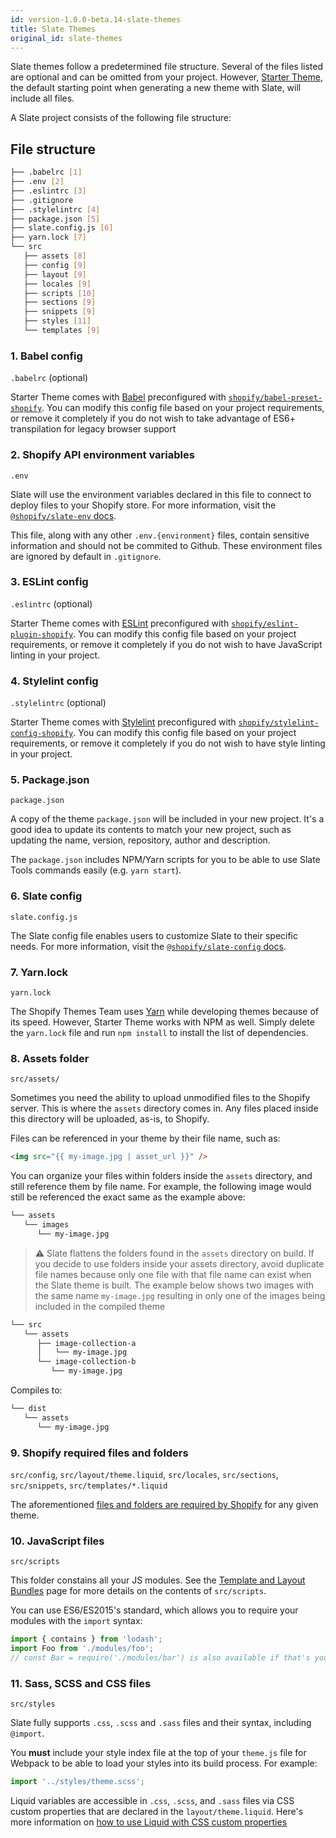 ```yaml
---
id: version-1.0.0-beta.14-slate-themes
title: Slate Themes
original_id: slate-themes
---
```


Slate themes follow a predetermined file structure. Several of the files listed are optional and can be omitted from your project. However, [Starter Theme](https://github.com/Shopify/starter-theme/), the default starting point when generating a new theme with Slate, will include all files.

A Slate project consists of the following file structure:

## File structure

```bash
├── .babelrc [1]
├── .env [2]
├── .eslintrc [3]
├── .gitignore
├── .stylelintrc [4]
├── package.json [5]
├── slate.config.js [6]
├── yarn.lock [7]
└── src
   ├── assets [8]
   ├── config [9]
   ├── layout [9]
   ├── locales [9]
   ├── scripts [10]
   ├── sections [9]
   ├── snippets [9]
   ├── styles [11]
   └── templates [9]
```

### 1. Babel config

`.babelrc` (optional)

Starter Theme comes with [Babel](https://babeljs.io/) preconfigured with [`shopify/babel-preset-shopify`](https://github.com/Shopify/babel-preset-shopify). You can modify this config file based on your project requirements, or remove it completely if you do not wish to take advantage of ES6+ transpilation for legacy browser support

### 2. Shopify API environment variables

`.env`

Slate will use the environment variables declared in this file to connect to deploy files to your Shopify store. For more information, visit the [`@shopify/slate-env` docs](deploy-environments).

This file, along with any other `.env.{environment}` files, contain sensitive information and should not be commited to Github. These environment files are ignored by default in `.gitignore`.

### 3. ESLint config

`.eslintrc` (optional)

Starter Theme comes with [ESLint](https://eslint.org/) preconfigured with [`shopify/eslint-plugin-shopify`](https://github.com/Shopify/eslint-plugin-shopify). You can modify this config file based on your project requirements, or remove it completely if you do not wish to have JavaScript linting in your project.

### 4. Stylelint config

`.stylelintrc` (optional)

Starter Theme comes with [Stylelint](https://stylelint.io/) preconfigured with [`shopify/stylelint-config-shopify`](https://github.com/Shopify/stylelint-config-shopify). You can modify this config file based on your project requirements, or remove it completely if you do not wish to have style linting in your project.

### 5. Package.json

`package.json`

A copy of the theme `package.json` will be included in your new project. It's a good idea to update its contents to match your new project, such as updating the name, version, repository, author and description.

The `package.json` includes NPM/Yarn scripts for you to be able to use Slate Tools commands easily (e.g. `yarn start`).

### 6. Slate config

`slate.config.js`

The Slate config file enables users to customize Slate to their specific needs. For more information, visit the [`@shopify/slate-config` docs](slate-configuration).

### 7. Yarn.lock

`yarn.lock`

The Shopify Themes Team uses [Yarn](https://yarnpkg.com/en/) while developing themes because of its speed. However, Starter Theme works with NPM as well. Simply delete the `yarn.lock` file and run `npm install` to install the list of dependencies.

### 8. Assets folder

`src/assets/`

Sometimes you need the ability to upload unmodified files to the Shopify server. This is where the `assets` directory comes in. Any files placed inside this directory will be uploaded, as-is, to Shopify.

Files can be referenced in your theme by their file name, such as:

```html
<img src="{{ my-image.jpg | asset_url }}" />
```

You can organize your files within folders inside the `assets` directory, and still reference them by file name. For example, the following image would still be referenced the exact same as the example above:

```bash
└── assets
   └── images
      └── my-image.jpg
```

> ⚠ Slate flattens the folders found in the `assets` directory on build. If you decide to use folders inside your assets directory, avoid duplicate file names because only one file with that file name can exist when the Slate theme is built. The example below shows two images with the same name `my-image.jpg` resulting in only one of the images being included in the compiled theme

```bash
└── src
   └── assets
      ├── image-collection-a
      │   └── my-image.jpg
      └── image-collection-b
         └── my-image.jpg
```

Compiles to:

```bash
└── dist
   └── assets
      └── my-image.jpg
```

### 9. Shopify required files and folders

`src/config`, `src/layout/theme.liquid`, `src/locales`, `src/sections`, `src/snippets`, `src/templates/*.liquid`

The aforementioned [files and folders are required by Shopify](https://help.shopify.com/themes/development/templates) for any given theme.

### 10. JavaScript files

`src/scripts`

This folder constains all your JS modules. See the [Template and Layout Bundles](template-and-layout-bundles) page for more details on the contents of `src/scripts`.

You can use ES6/ES2015's standard, which allows you to require your modules with the `import` syntax:

```js
import { contains } from 'lodash';
import Foo from './modules/foo';
// const Bar = require('./modules/bar') is also available if that's your jam!
```

### 11. Sass, SCSS and CSS files

`src/styles`

Slate fully supports `.css`, `.scss` and `.sass` files and their syntax, including `@import`.

You **must** include your style index file at the top of your `theme.js` file for Webpack to be able to load your styles into its build process. For example:

```js
import '../styles/theme.scss';
```

Liquid variables are accessible in `.css`, `.scss`, and `.sass` files via CSS custom properties that are declared in the `layout/theme.liquid`. Here's more information on [how to use Liquid with CSS custom properties](http://localhost:3000/slate.shopify.com/docs/styles-with-liquid#liquid-with-css-custom-properties)
